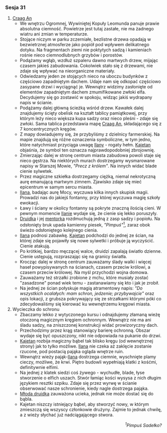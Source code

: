 ### Sesja 31
1. [Craag An](#l_craag_an)
    * We wnętrzu Ogromnej, Wywiniętej Kopuły Leomunda panuje prawie absolutna ciemność. Powietrze jest tutaj zastałe, nie ma żadnego wiatru ani zmian w temperaturze.
    * Stojące niczym w parku zczerniałe, bezlistne drzewa opadają w bezwietrznej atmosferze jako popiół pod wpływem delikatnego dotyku. Na fragmentach ziemi nie poktytych sadzą i kamieniach rośnie nieco ciemnodlubnych grzybów i porostów.
    * Podążamy wgłąb, wzdłuż szpaleru dawno martwych drzew, mijając czasem jakieś zabudowania. Cokolwiek stało się z drzewami, nie zdaje się wpływać na nieorganiczne materiały.
    * Odwiedzamy jeden ze stojących nieco na uboczu budynków z częściowo zapadniętym dachem. Udaje nam się odkopać częściowo zasypane drzwi i wyciągnąć je. Wewnątrz widzimy zasłonięte od elementów zapadniętym dachem zmumifikowane zwłoki elfa. Decydujemy się go zostawić w spokoju, widząc jakiś wydrapany napis w ścianie.
    * Podążamy dalej główną ścieżką wśród drzew. Kawałek dalej znajdujemy ścięty obelisk na kształt tablicy pamiątkowej, przy którym leży nieco większa kupa sadzy oraz nieco pleśni - zdaje się zwłoki. Sama tablica przedstawia mapę [Craag An](#l_craag_an), składającego się z 7 koncentrycznych kręgów.
    * Z mapy dowiadujemy się, że przybyliśmy z dzielnicy farmerskiej. Na mapie znajdują się różne oznaczenia symboliczne, w tym jedno, które natychmiast przyciąga uwagę [Ilany](#g_ilana) - rogaty hełm. [Kajetan](#g_kajetan) objaśnia, że symbol ten oznacza najprawdopodobniej zbrojownię.
    * Zmierzając dalej w stronę centrum miasta zabudowa powoli staje się nieco gęstrza. Na niektórych murach dostrzegamy wysmarowane napisy w Starszej Mowie, _"Precz z królem"_. Na innych widać blade cienie sylwetek.
    * Przez magiczne szkiełka dostrzegamy ciężką, niemal nekrotyczną aurę emanującą martwym zimnem. Zjawisko zdaje się mieć epicentrum w samym sercu miasta.
    * [Ilana](#g_ilana), badając aurę Mocy, wyczuwa kilka innych skupisk magii. Prowadzi nas do jakiejś fontanny, przy której wyczuwa magię szkoły ewokacji.
    * Ławy i ściany w okolicy fontanny są pokryte znaczną ilością cieni. W pewnym momencie [Ilanie](#g_ilana) wydaje się, że cienie się lekko poruszyły.
    * [Druidka](#g_ilana) i jej [mentorka](#p_enid) rozdmuchują jedną z zasp sadzy i popiołu. Na odsłonięty bruk upada kamienny piesek, _"Pimpuś"_[<sup>1</sup>](#ad1), zaraz obok świeżo odsłoniętego kolejnego cienia.
    * [Ilana](#g_ilana) podnosi zabawkę. [Kajetan](#g_kajetan) podchodzi do jednej ze ścian, na której zdaje się pojawiły się nowe sylwetki i próbuje ją wyczyścić. Cienie atakują.
    * Po krótkiej, bardzo męczącej walce, druidzi zapalają światło dzienne. Cienie ustępują, rozpraszając się na granicy światła.
    * Krocząc dalej w stronę centrum zauważamy ślady walki i więcej haseł powypisywanych na ścianach, czasem przeciw królowi, a czasem przeciw królowej. Na myśl przychodzi wojna domowa. 
    * Zauważamy też strzałki zrobione z mchu, które musiały zostać "zasadzone" ponad wiek temu - zastanawiamy się kto i jak je zrobił.
    * Na jednej ze ścian połyskuje magią atramentowy napis: _"Do wszystkich ocalałych: mam schron, jedzenie; przybywajcie"_ oraz opis lokacji, z grubsza pokrywający się ze strzałkami którymi póki co zdecydowaliśmy się kierować ku wewnętrzemu kręgowi miasta.
2. Wycieczka do schronu
    * Zbaczamy lekko z wytyczonego kursu i odnajdujemy złamaną wieżę otoczoną magicznym kręgiem ochronnym. Wewnątrz nie ma ani śladu sadzy, na zniszczonej konstrukcji widać prowizoryczny dach.
    * Przechodzimy przez krąg stanowiący barierę ochronną. Obszar wydaje się być opuszczony, nikt nie odpowiada na pukanie do drzwi. 
    * [Kajetan](#g_kajetan) rozbija magiczny bąbel tak blisko kręgu (od wewnętrznej strony) jak to tylko możliwe. [Ilana](#g_ilana) nie czeka aż zaklęcie zostanie rzucone, pod postacią pająka ogląda wnętrze ruin.
    * Wewnątrz wieży pająk-[Ilana](#g_ilana) dostrzega ciemnie, wyschnięte plamy cieczy, możliwe, że krwi. Piętro budowli wypełniają klatki z kośćmi, definitywnie elfimi.
    * Na jednej z klatek siedzi coś żywego - wychudłe, blade, łyse stworzenie o elfich uszach. Stwór łamiąc kości wysysa z nich długim językiem resztki szpiku. Zdaje się przez wyrwę w ścianie obserwować nasze schronienie, kiedy nagle dostrzega pająka.
    * [Młoda druidka](#g_ilana) zauważona ucieka, jednak nie może dostać się do bąbla.
    * Kajetan niszczy istniejący bąbel, aby stworzyć nowy, w którym zmieszczą się wszyscy członkowie drużyny. Zajmie to jednak chwilę, a z wieży słychać już nadciągającego stwora.


<div align="right"><i><a id='ad1'></a><sup>1</sup>Pimpuś Sadełko?</i></div>
